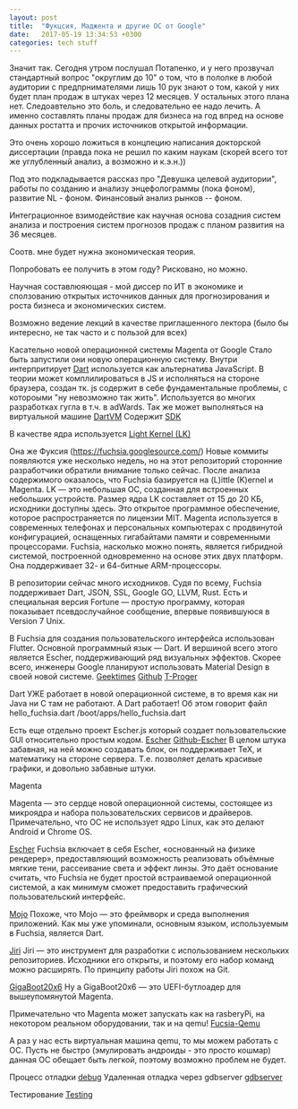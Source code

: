 ```yaml
---
layout: post
title:  "Фукцсия, Маджента и другие ОС от Google" 
date:   2017-05-19 13:34:53 +0300
categories: tech stuff
---
```

Значит так. Сегодня утром послушал Потапенко, и у него прозвучал стандартный вопрос "округлим до 10" о том, что в пололке в любой аудитории с предпрнимателями лишь 10 рук знают о том, какой у них будет план продаж в штуках через 12 месяцев. У остальных этого плана нет.
Следоавтельно это боль, и следовательно ее надо лечить. А именно составлять планы продаж для бизнеса на год впред на основе данных ростатта и прочих источников открытой информации. 

Это очень хорошо ложиться в концпецию написания докторской диссертации (правда пока не решил по каким наукам (скорей всего тот же углубленный анализ, а возможно и к.э.н.))

Под это подкладывается рассказ про "Девушка целевой аудитории", работы по созданию и анализу энцефолограммы (пока фоном), развитие NL - фоном. Финансовый анализ рынков -- фоном.

Интеграционное взимодействие как научная основа созадния систем анализа и построения систем прогнозов продаж с планом развития на 36 месяцев. 

Соотв. мне будет нужна экономическая теория. 

Попробовать ее получить в этом году?
Рисковано, но можно. 

Научная составлюяющая - мой диссер по ИТ в экономике и сползованию открытых источников данных для прогнозирования и роста бизнеса и экономических систем.

Возможно ведение лекций в качестве приглашенного лектора (было бы интересно, не так часто и с пользой для всех)

Касательно новой операционной системы Magenta от Google
Стало быть запустили они новую операционную систему.
Внутри интерпритирует [Dart](https://ru.wikipedia.org/wiki/Dart) используется как альтернатива JavaScript.
В теории может комплилироваться в JS и исполняться на стороне браузера, создан тк. js содержит в себе фундаментальные проблемы, с котороыми "ну невозможно так жить". Используется во многих разработках гугла в т.ч. в adWards.
Так же может выполняться на виртуальной машине [DartVM](https://www.dartlang.org/dart-vm)
Содержит [SDK](https://www.dartlang.org/)

В качестве ядра используется [Light Kernel (LK)](https://github.com/littlekernel/lk)

Она же Фуксия (https://fuchsia.googlesource.com/)
Новые коммиты появляются уже несколько недель, но на этот репозиторий сторонние разработчики обратили внимание только сейчас. После анализа содержимого оказалось, что Fuchsia базируется на (L)ittle (K)ernel и Magenta. LK — это небольшая ОС, созданная для встроенных небольших устройств. Размер ядра LK составляет от 15 до 20 КБ, исходники доступны здесь. Это открытое программное обеспечение, которое распространяется по лицензии MIT. Magenta используется в современных телефонах и персональных компьютерах с продвинутой конфигурацией, оснащенных гигабайтами памяти и современными процессорами. Fuchsia, насколько можно понять, является гибридной системой, построенной одновременно на основе этих двух платформ. Она поддерживает 32- и 64-битные ARM-процессоры. 

В репозитории сейчас много исходников. Судя по всему, Fuchsia поддерживает Dart, JSON, SSL, Google GO, LLVM, Rust. Есть и специальная версия Fortune — простую программу, которая показывает псевдослучайное сообщение, впервые появившуюся в Version 7 Unix.

В Fuchsia для создания пользовательского интерфейса использован Flutter. Основной программный язык — Dart. И вершиной всего этого является Escher, поддерживающий ряд визуальных эффектов. Скорее всего, инженеры Google планируют использовать Material Design в своей новой системе. 
[Geektimes](https://geektimes.ru/post/279442/)
[Github](https://github.com/fuchsia-mirror/magenta/blob/master/docs/getting_started.md)
[T-Proger](https://tproger.ru/news/we-compiled-fuchsia/)

Dart УЖЕ работает в новой операционной системе, в то время как ни Java ни C там не работают. А Dart работает! 
Об этом говорит файл hello_fuchsia.dart
/boot/apps/hello_fuchsia.dart

Есть еще отдельно проект Escher.js который создает пользовательские GUI относительно простым кодом. 
[Escher](http://escher-jl.org/)
[Github-Escher](https://github.com/shashi/Escher.jl)
В целом штука забавная, на ней можно создавать блок, он поддерживает TeX, и математику на стороне сервера. Т.е. позволяет делать красивые графики, и довольно забавные штуки.


Magenta

Magenta — это сердце новой операционной системы, состоящее из микроядра и набора пользовательских сервисов и драйверов. Примечательно, что ОС не использует ядро Linux, как это делают Android и Chrome OS.

[Escher](https://github.com/fuchsia-mirror/escher)
Fuchsia включает в себя Escher, «основанный на физике рендерер», предоставляющий возможность реализовать объёмные мягкие тени, рассеивание света и эффект линзы. Это даёт основание считать, что Fuchsia не будет простой встраиваемой операционной системой, а как минимум сможет предоставить графический пользовательский интерфейс.

[Mojo](https://github.com/fuchsia-mirror/mojo)
Похоже, что Mojo — это фреймворк и среда выполнения приложений. Как мы уже упоминали, основным языком, используемым в Fuchsia, является Dart.

[Jiri](https://github.com/fuchsia-mirror/jiri)
Jiri — это инструмент для разработки с использованием нескольких репозиториев. Исходники его открыты, и поэтому его набор команд можно расширять. По принципу работы Jiri похож на Git.

[GigaBoot20x6](https://github.com/fuchsia-mirror/gigaboot20x6)
Ну а GigaBoot20x6 — это UEFI-бутлоадер для вышеупомянутой Magenta.


Примечательно что Magenta может запускать как на rasberyPi, на некотором реальном оборудовании, так и на qemu!
[Fucsia-Qemu](https://github.com/fuchsia-mirror/magenta/blob/master/docs/qemu.md)

А раз у нас есть виртуальная машина qemu, то мы можем работать с ОС. Пусть не быстро (эмулировать андроиды - это просто кошмар) данная ОС обещает быть легкой, поэтому возможно проблем не будет. 

Процесс отладки 
[debug](https://github.com/fuchsia-mirror/magenta/blob/master/docs/debugging.md)
Удаленная отладка через gdbserver 
[gdbserver](https://fuchsia.googlesource.com/gdbserver)

Тестирование
[Testing](https://fuchsia.googlesource.com/magenta/+/master/docs/testing.md)
